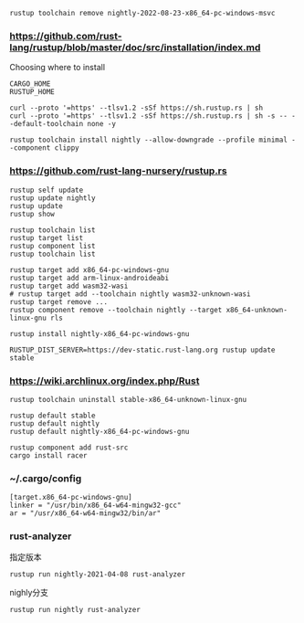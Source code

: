 
    rustup toolchain remove nightly-2022-08-23-x86_64-pc-windows-msvc

### https://github.com/rust-lang/rustup/blob/master/doc/src/installation/index.md

Choosing where to install

    CARGO_HOME
    RUSTUP_HOME

    curl --proto '=https' --tlsv1.2 -sSf https://sh.rustup.rs | sh
    curl --proto '=https' --tlsv1.2 -sSf https://sh.rustup.rs | sh -s -- --default-toolchain none -y

    rustup toolchain install nightly --allow-downgrade --profile minimal --component clippy

### https://github.com/rust-lang-nursery/rustup.rs

    rustup self update
    rustup update nightly
    rustup update
    rustup show

    rustup toolchain list
    rustup target list
    rustup component list
    rustup toolchain list

    rustup target add x86_64-pc-windows-gnu
    rustup target add arm-linux-androideabi
	rustup target add wasm32-wasi
	# rustup target add --toolchain nightly wasm32-unknown-wasi
    rustup target remove ...
    rustup component remove --toolchain nightly --target x86_64-unknown-linux-gnu rls

    rustup install nightly-x86_64-pc-windows-gnu

    RUSTUP_DIST_SERVER=https://dev-static.rust-lang.org rustup update stable

### https://wiki.archlinux.org/index.php/Rust

    rustup toolchain uninstall stable-x86_64-unknown-linux-gnu

    rustup default stable
    rustup default nightly
    rustup default nightly-x86_64-pc-windows-gnu

    rustup component add rust-src
    cargo install racer

### ~/.cargo/config

    [target.x86_64-pc-windows-gnu]
    linker = "/usr/bin/x86_64-w64-mingw32-gcc"
    ar = "/usr/x86_64-w64-mingw32/bin/ar"



### rust-analyzer

指定版本

    rustup run nightly-2021-04-08 rust-analyzer

nighly分支

    rustup run nightly rust-analyzer

